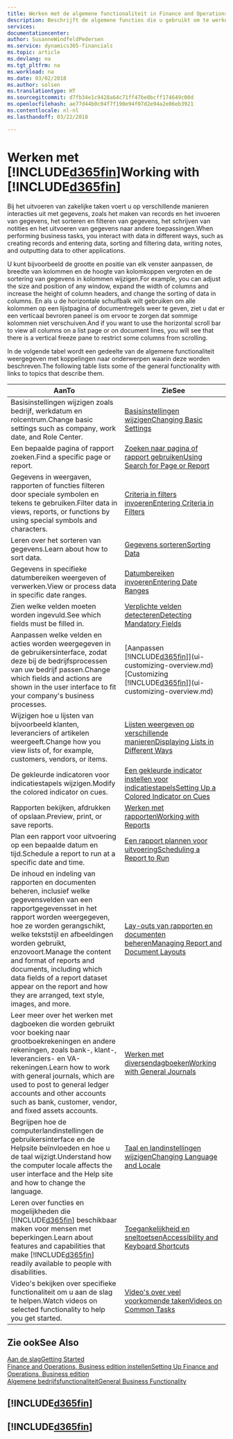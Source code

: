 ```yaml
---
title: Werken met de algemene functionaliteit in Finance and Operations, Business edition | Microsoft Docs
description: Beschrijft de algemene functies die u gebruikt om te werken met gegevens in Finance and Operations, Business edition, zoals waarden invoeren, gegevens sorteren en weergaven wijzigen.
services: 
documentationcenter: 
author: SusanneWindfeldPedersen
ms.service: dynamics365-financials
ms.topic: article
ms.devlang: na
ms.tgt_pltfrm: na
ms.workload: na
ms.date: 03/02/2018
ms.author: solsen
ms.translationtype: HT
ms.sourcegitcommit: d7fb34e1c9428a64c71ff47be8bcff174649c00d
ms.openlocfilehash: ae77d44b0c04f7f190e94f07d2e94a2e06eb3921
ms.contentlocale: nl-nl
ms.lasthandoff: 03/22/2018

---
```

# <a name="working-with-included365finincludesd365finmdmd"></a><span data-ttu-id="afaff-103">Werken met [!INCLUDE[d365fin](includes/d365fin_md.md)]</span><span class="sxs-lookup"><span data-stu-id="afaff-103">Working with [!INCLUDE[d365fin](includes/d365fin_md.md)]</span></span>
<span data-ttu-id="afaff-104">Bij het uitvoeren van zakelijke taken voert u op verschillende manieren interacties uit met gegevens, zoals het maken van records en het invoeren van gegevens, het sorteren en filteren van gegevens, het schrijven van notities en het uitvoeren van gegevens naar andere toepassingen.</span><span class="sxs-lookup"><span data-stu-id="afaff-104">When performing business tasks, you interact with data in different ways, such as creating records and entering data, sorting and filtering data, writing notes, and outputting data to other applications.</span></span>

<span data-ttu-id="afaff-105">U kunt bijvoorbeeld de grootte en positie van elk venster aanpassen, de breedte van kolommen en de hoogte van kolomkoppen vergroten en de sortering van gegevens in kolommen wijzigen.</span><span class="sxs-lookup"><span data-stu-id="afaff-105">For example, you can adjust the size and position of any window, expand the width of columns and increase the height of column headers, and change the sorting of data in columns.</span></span> <span data-ttu-id="afaff-106">En als u de horizontale schuifbalk wilt gebruiken om alle kolommen op een lijstpagina of documentregels weer te geven, ziet u dat er een verticaal bevroren paneel is om ervoor te zorgen dat sommige kolommen niet verschuiven.</span><span class="sxs-lookup"><span data-stu-id="afaff-106">And if you want to use the horizontal scroll bar to view all columns on a list page or on document lines, you will see that there is a vertical freeze pane to restrict some columns from scrolling.</span></span>

<span data-ttu-id="afaff-107">In de volgende tabel wordt een gedeelte van de algemene functionaliteit weergegeven met koppelingen naar onderwerpen waarin deze worden beschreven.</span><span class="sxs-lookup"><span data-stu-id="afaff-107">The following table lists some of the general functionality with links to topics that describe them.</span></span>

| <span data-ttu-id="afaff-108">Aan</span><span class="sxs-lookup"><span data-stu-id="afaff-108">To</span></span> | <span data-ttu-id="afaff-109">Zie</span><span class="sxs-lookup"><span data-stu-id="afaff-109">See</span></span> |
| --- | --- |
| <span data-ttu-id="afaff-110">Basisinstellingen wijzigen zoals bedrijf, werkdatum en rolcentrum.</span><span class="sxs-lookup"><span data-stu-id="afaff-110">Change basic settings such as company, work date, and Role Center.</span></span> |[<span data-ttu-id="afaff-111">Basisinstellingen wijzigen</span><span class="sxs-lookup"><span data-stu-id="afaff-111">Changing Basic Settings</span></span>](ui-change-basic-settings.md) |
| <span data-ttu-id="afaff-112">Een bepaalde pagina of rapport zoeken.</span><span class="sxs-lookup"><span data-stu-id="afaff-112">Find a specific page or report.</span></span> |[<span data-ttu-id="afaff-113">Zoeken naar pagina of rapport gebruiken</span><span class="sxs-lookup"><span data-stu-id="afaff-113">Using Search for Page or Report</span></span>](ui-search.md) |
| <span data-ttu-id="afaff-114">Gegevens in weergaven, rapporten of functies filteren door speciale symbolen en tekens te gebruiken.</span><span class="sxs-lookup"><span data-stu-id="afaff-114">Filter data in views, reports, or functions by using special symbols and characters.</span></span> |[<span data-ttu-id="afaff-115">Criteria in filters invoeren</span><span class="sxs-lookup"><span data-stu-id="afaff-115">Entering Criteria in Filters</span></span>](ui-enter-criteria-filters.md) |
| <span data-ttu-id="afaff-116">Leren over het sorteren van gegevens.</span><span class="sxs-lookup"><span data-stu-id="afaff-116">Learn about how to sort data.</span></span> |[<span data-ttu-id="afaff-117">Gegevens sorteren</span><span class="sxs-lookup"><span data-stu-id="afaff-117">Sorting Data</span></span>](ui-sorting.md) |
| <span data-ttu-id="afaff-118">Gegevens in specifieke datumbereiken weergeven of verwerken.</span><span class="sxs-lookup"><span data-stu-id="afaff-118">View or process data in specific date ranges.</span></span> |[<span data-ttu-id="afaff-119">Datumbereiken invoeren</span><span class="sxs-lookup"><span data-stu-id="afaff-119">Entering Date Ranges</span></span>](ui-enter-date-ranges.md) |
| <span data-ttu-id="afaff-120">Zien welke velden moeten worden ingevuld.</span><span class="sxs-lookup"><span data-stu-id="afaff-120">See which fields must be filled in.</span></span> |[<span data-ttu-id="afaff-121">Verplichte velden detecteren</span><span class="sxs-lookup"><span data-stu-id="afaff-121">Detecting Mandatory Fields</span></span>](ui-mandatory-fields.md) |
| <span data-ttu-id="afaff-122">Aanpassen welke velden en acties worden weergegeven in de gebruikersinterface, zodat deze bij de bedrijfsprocessen van uw bedrijf passen.</span><span class="sxs-lookup"><span data-stu-id="afaff-122">Change which fields and actions are shown in the user interface to fit your company's business processes.</span></span> |<span data-ttu-id="afaff-123">[Aanpassen [!INCLUDE[d365fin](includes/d365fin_md.md)]](ui-customizing-overview.md)</span><span class="sxs-lookup"><span data-stu-id="afaff-123">[Customizing [!INCLUDE[d365fin](includes/d365fin_md.md)]](ui-customizing-overview.md)</span></span> |
| <span data-ttu-id="afaff-124">Wijzigen hoe u lijsten van bijvoorbeeld klanten, leveranciers of artikelen weergeeft.</span><span class="sxs-lookup"><span data-stu-id="afaff-124">Change how you view lists of, for example, customers, vendors, or items.</span></span> |[<span data-ttu-id="afaff-125">Lijsten weergeven op verschillende manieren</span><span class="sxs-lookup"><span data-stu-id="afaff-125">Displaying Lists in Different Ways</span></span>](across-display-lists-different-views.md) |
| <span data-ttu-id="afaff-126">De gekleurde indicatoren voor indicatiestapels wijzigen.</span><span class="sxs-lookup"><span data-stu-id="afaff-126">Modify the colored indicator on cues.</span></span> |[<span data-ttu-id="afaff-127">Een gekleurde indicator instellen voor indicatiestapels</span><span class="sxs-lookup"><span data-stu-id="afaff-127">Setting Up a Colored Indicator on Cues</span></span>](ui-how-setup-colored-indicator-cues.md) |
|<span data-ttu-id="afaff-128">Rapporten bekijken, afdrukken of opslaan.</span><span class="sxs-lookup"><span data-stu-id="afaff-128">Preview, print, or save reports.</span></span>|[<span data-ttu-id="afaff-129">Werken met rapporten</span><span class="sxs-lookup"><span data-stu-id="afaff-129">Working with Reports</span></span>](ui-work-report.md)|
| <span data-ttu-id="afaff-130">Plan een rapport voor uitvoering op een bepaalde datum en tijd.</span><span class="sxs-lookup"><span data-stu-id="afaff-130">Schedule a report to run at a specific date and time.</span></span> |[<span data-ttu-id="afaff-131">Een rapport plannen voor uitvoering</span><span class="sxs-lookup"><span data-stu-id="afaff-131">Scheduling a Report to Run</span></span>](ui-work-report.md#ScheduleReport) |
| <span data-ttu-id="afaff-132">De inhoud en indeling van rapporten en documenten beheren, inclusief welke gegevensvelden van een rapportgegevensset in het rapport worden weergegeven, hoe ze worden gerangschikt, welke tekststijl en afbeeldingen worden gebruikt, enzovoort.</span><span class="sxs-lookup"><span data-stu-id="afaff-132">Manage the content and format of reports and documents, including which data fields of a report dataset appear on the report and how they are arranged, text style, images, and more.</span></span>|[<span data-ttu-id="afaff-133">Lay-outs van rapporten en documenten beheren</span><span class="sxs-lookup"><span data-stu-id="afaff-133">Managing Report and Document Layouts</span></span>](ui-manage-report-layouts.md) |
| <span data-ttu-id="afaff-134">Leer meer over het werken met dagboeken die worden gebruikt voor boeking naar grootboekrekeningen en andere rekeningen, zoals bank-, klant-, leveranciers- en VA-rekeningen.</span><span class="sxs-lookup"><span data-stu-id="afaff-134">Learn how to work with general journals, which are used to post to general ledger accounts and other accounts such as bank, customer, vendor, and fixed assets accounts.</span></span> |[<span data-ttu-id="afaff-135">Werken met diversendagboeken</span><span class="sxs-lookup"><span data-stu-id="afaff-135">Working with General Journals</span></span>](ui-work-general-journals.md) |
|<span data-ttu-id="afaff-136">Begrijpen hoe de computerlandinstellingen de gebruikersinterface en de Helpsite beïnvloeden en hoe u de taal wijzigt.</span><span class="sxs-lookup"><span data-stu-id="afaff-136">Understand how the computer locale affects the user interface and the Help site and how to change the language.</span></span>|[<span data-ttu-id="afaff-137">Taal en landinstellingen wijzigen</span><span class="sxs-lookup"><span data-stu-id="afaff-137">Changing Language and Locale</span></span>](about-locale-language.md)|
|<span data-ttu-id="afaff-138">Leren over functies en mogelijkheden die [!INCLUDE[d365fin](includes/d365fin_md.md)] beschikbaar maken voor mensen met beperkingen.</span><span class="sxs-lookup"><span data-stu-id="afaff-138">Learn about features and capabilities that make [!INCLUDE[d365fin](includes/d365fin_md.md)] readily available to people with disabilities.</span></span>|[<span data-ttu-id="afaff-139">Toegankelijkheid en sneltoetsen</span><span class="sxs-lookup"><span data-stu-id="afaff-139">Accessibility and Keyboard Shortcuts</span></span>](ui-accessibility.md)|
|<span data-ttu-id="afaff-140">Video's bekijken over specifieke functionaliteit om u aan de slag te helpen.</span><span class="sxs-lookup"><span data-stu-id="afaff-140">Watch videos on selected functionality to help you get started.</span></span>|[<span data-ttu-id="afaff-141">Video's over veel voorkomende taken</span><span class="sxs-lookup"><span data-stu-id="afaff-141">Videos on Common Tasks</span></span>](across-videos.md)|  

## <a name="see-also"></a><span data-ttu-id="afaff-142">Zie ook</span><span class="sxs-lookup"><span data-stu-id="afaff-142">See Also</span></span>
[<span data-ttu-id="afaff-143">Aan de slag</span><span class="sxs-lookup"><span data-stu-id="afaff-143">Getting Started</span></span>](index.md)  
[<span data-ttu-id="afaff-144">Finance and Operations, Business edition instellen</span><span class="sxs-lookup"><span data-stu-id="afaff-144">Setting Up Finance and Operations, Business edition</span></span>](setup.md)  
[<span data-ttu-id="afaff-145">Algemene bedrijfsfunctionaliteit</span><span class="sxs-lookup"><span data-stu-id="afaff-145">General Business Functionality</span></span>](ui-across-business-areas.md)  

## [!INCLUDE[d365fin](includes/free_trial_md.md)]  
## [!INCLUDE[d365fin](includes/training_link_md.md)]

